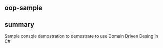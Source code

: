 ## oop-sample

## summary
Sample console demostration to demostrate to use Domain Driven Desing in C#